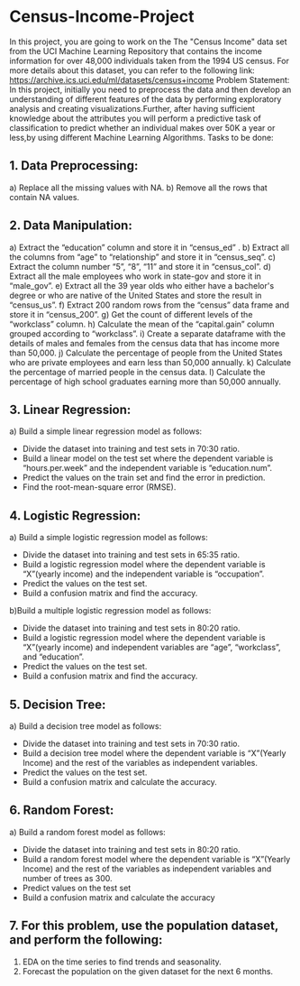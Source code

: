 # Census-Income-Project
In this project, you are going to work on the The "Census Income" data set from the UCI Machine Learning Repository that contains the income information for over 48,000 individuals taken from the 1994 US census.
For more details about this dataset, you can refer to the following link: https://archive.ics.uci.edu/ml/datasets/census+income
Problem Statement:
In this project, initially you need to preprocess the data and then develop an understanding of different features of the data by performing exploratory analysis and creating visualizations.Further, after having sufficient knowledge about the attributes you will perform a predictive task of classification to predict whether an individual makes over 50K a year or less,by using different Machine Learning Algorithms. 
 Tasks to be done:
 ## 1. Data Preprocessing:
a)	Replace all the missing values with NA.
b)	Remove all the rows that contain NA values. 

## 2. Data Manipulation:  
a)	Extract the “education” column and store it in “census_ed” .
b)	Extract all the columns from “age” to “relationship” and store it in “census_seq”.
c)	Extract the column number “5”, “8”, “11” and store it in “census_col”.
d)	Extract all the male employees who work in state-gov and store it in “male_gov”.
e)	Extract all the 39 year olds who either have a bachelor's degree or who are native of the United States and store the result in “census_us”.
f)	Extract 200 random rows from the “census” data frame and store it in “census_200”.
g)	Get the count of different levels of the “workclass” column.
h)	Calculate the mean of the “capital.gain” column grouped according to “workclass”.
i)	Create a separate dataframe with the details of males and females from the census data that has income more than 50,000. 
j)	Calculate the percentage of people from the United States who are private employees and earn less than 50,000 annually. 
k)	Calculate the percentage of married people in the census data.
l)	Calculate the percentage of high school graduates earning more than 50,000 annually. 
 
## 3. Linear Regression:
a) Build a simple linear regression model as follows:
- Divide the dataset into training and test sets in 70:30 ratio.
- Build a linear model on the test set where the dependent variable is “hours.per.week” and the independent variable is “education.num”.
- Predict the values on the train set and find the error in prediction. 
- Find the root-mean-square error (RMSE).
 
## 4. Logistic Regression:
 a) Build a simple logistic regression model as follows:
- Divide the dataset into training and test sets in 65:35 ratio.
- Build a logistic regression model where the dependent variable is “X”(yearly income) and the independent variable is “occupation”.
- Predict the values on the test set.
- Build a confusion matrix and find the accuracy.

b)Build a multiple logistic regression model as follows:
- Divide the dataset into training and test sets in 80:20 ratio.
- Build a logistic regression model where the dependent variable is “X”(yearly income) and independent variables are “age”, “workclass”, and “education”.
- Predict the values on the test set.
- Build a confusion matrix and find the accuracy.

## 5. Decision Tree:
a) Build a decision tree model as follows:
- Divide the dataset into training and test sets in 70:30 ratio.
- Build a decision tree model where the dependent variable is “X”(Yearly Income) and the rest of the variables as independent variables.
- Predict the values on the test set.
- Build a confusion matrix and calculate the accuracy.
 
## 6. Random Forest:
 a) Build a random forest model as follows:
- Divide the dataset into training and test sets in 80:20 ratio.
- Build a random forest model where the dependent variable is “X”(Yearly Income) and the rest of the variables as independent variables and number of trees as 300.
- Predict values on the test set
- Build a confusion matrix and calculate the accuracy

## 7. For this problem, use the population dataset, and perform the following:
1.	EDA on the time series to find trends and seasonality.
2.	Forecast the population on the given dataset for the next 6 months. 
